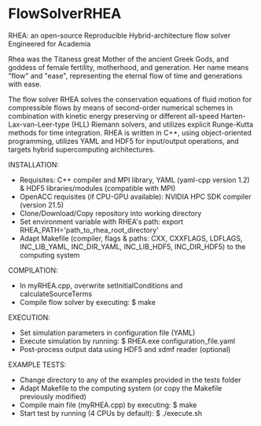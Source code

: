 # FlowSolverRHEA

RHEA: an open-source Reproducible Hybrid-architecture flow solver Engineered for Academia

Rhea was the Titaness great Mother of the ancient Greek Gods, and goddess of female fertility, motherhood, and generation. Her name means "flow" and "ease", representing the eternal flow of time and generations with ease.

The flow solver RHEA solves the conservation equations of fluid motion for compressible flows by means of second-order numerical schemes in combination with kinetic energy preserving or different all-speed Harten-Lax-van-Leer-type (HLL) Riemann solvers, and utilizes explicit Runge-Kutta methods for time integration. RHEA is written in C++, using object-oriented programming, utilizes YAML and HDF5 for input/output operations, and targets hybrid supercomputing architectures.

INSTALLATION:
- Requisites: C++ compiler and MPI library, YAML (yaml-cpp version 1.2) & HDF5 libraries/modules (compatible with MPI)
- OpenACC requisites (if CPU-GPU available): NVIDIA HPC SDK compiler (version 21.5)
- Clone/Download/Copy repository into working directory
- Set environment variable with RHEA's path: export RHEA_PATH='path_to_rhea_root_directory' 
- Adapt Makefile (compiler, flags & paths: CXX, CXXFLAGS, LDFLAGS, INC_LIB_YAML, INC_DIR_YAML, INC_LIB_HDF5, INC_DIR_HDF5) to the computing system

COMPILATION:
- In myRHEA.cpp, overwrite setInitialConditions and calculateSourceTerms
- Compile flow solver by executing: $ make

EXECUTION:
- Set simulation parameters in configuration file (YAML)
- Execute simulation by running: $ RHEA.exe configuration_file.yaml
- Post-process output data using HDF5 and xdmf reader (optional)

EXAMPLE TESTS:
- Change directory to any of the examples provided in the tests folder
- Adapt Makefile to the computing system (or copy the Makefile previously modified)
- Compile main file (myRHEA.cpp) by executing: $ make
- Start test by running (4 CPUs by default): $ ./execute.sh
